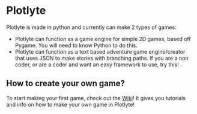 # Plotlyte
Plotlyte is made in python and currently can make 2 types of games:
- Plotlyte can function as a game engine for simple 2D games, based off Pygame. You will need to know Python to do this.
- Plotlyte can function as a text based adventure game engine/creator that uses JSON to make stories with branching paths.
If you are a non coder, or are a coder and want an easy framework to use, try this!


## How to create your own game?
To start making your first game, check out the [Wiki](https://github.com/Henry-Jones587/PlotlyteEngine/wiki)!
It gives you tutorials and info on how to make your own game in Plotlyte!
